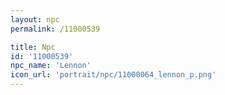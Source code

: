 ```yaml
---
layout: npc
permalink: /11000539

title: Npc
id: '11000539'
npc_name: 'Lennon'
icon_url: 'portrait/npc/11000064_lennon_p.png'
---
```

